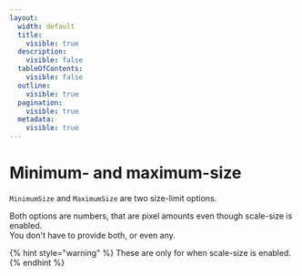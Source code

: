 ```yaml
---
layout:
  width: default
  title:
    visible: true
  description:
    visible: false
  tableOfContents:
    visible: false
  outline:
    visible: true
  pagination:
    visible: true
  metadata:
    visible: true
---
```


# Minimum- and maximum-size

`MinimumSize` and `MaximumSize` are two size-limit options.

Both options are numbers, that are pixel amounts even though scale-size is enabled.\
You don't have to provide both, or even any.

{% hint style="warning" %}
These are only for when scale-size is enabled.
{% endhint %}
